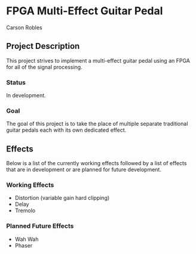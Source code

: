 # FPGA Multi-Effect Guitar Pedal
Carson Robles

## Project Description
This project strives to implement a multi-effect guitar pedal using an FPGA for all of the signal processing.

### Status
In development.

### Goal
The goal of this project is to take the place of multiple separate traditional guitar pedals each with its own dedicated effect.


## Effects
Below is a list of the currently working effects followed by a list of effects that are in development or are planned for future development.

### Working Effects
- Distortion (variable gain hard clipping)
- Delay
- Tremolo

### Planned Future Effects
- Wah Wah
- Phaser
